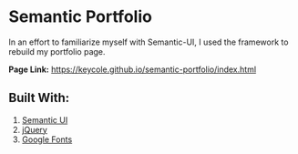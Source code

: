 # Semantic Portfolio
In an effort to familiarize myself with Semantic-UI, I used the framework to rebuild my portfolio page.

**Page Link:** https://keycole.github.io/semantic-portfolio/index.html

## Built With:
1. [Semantic UI](https://semantic-ui.com/)
1. [jQuery](https://jquery.com/)
1. [Google Fonts](https://fonts.google.com/specimen/Titan+One?category=Display&sidebar.open&selection.family=Raleway|Titan+One#license)
